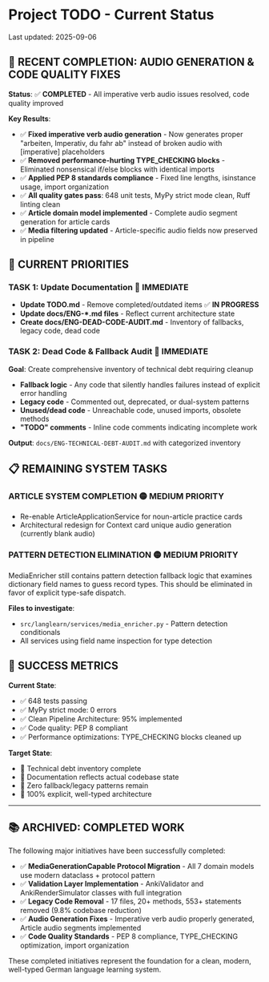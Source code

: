 # Project TODO - Current Status

Last updated: 2025-09-06

## 🎉 RECENT COMPLETION: AUDIO GENERATION & CODE QUALITY FIXES

**Status**: ✅ **COMPLETED** - All imperative verb audio issues resolved, code quality improved

**Key Results**:
- ✅ **Fixed imperative verb audio generation** - Now generates proper "arbeiten, Imperativ, du fahr ab" instead of broken audio with [imperative] placeholders
- ✅ **Removed performance-hurting TYPE_CHECKING blocks** - Eliminated nonsensical if/else blocks with identical imports  
- ✅ **Applied PEP 8 standards compliance** - Fixed line lengths, isinstance usage, import organization
- ✅ **All quality gates pass**: 648 unit tests, MyPy strict mode clean, Ruff linting clean
- ✅ **Article domain model implemented** - Complete audio segment generation for article cards
- ✅ **Media filtering updated** - Article-specific audio fields now preserved in pipeline

## 🚨 CURRENT PRIORITIES

### **TASK 1: Update Documentation** 🔴 IMMEDIATE
- **Update TODO.md** - Remove completed/outdated items ✅ **IN PROGRESS**
- **Update docs/ENG-*.md files** - Reflect current architecture state
- **Create docs/ENG-DEAD-CODE-AUDIT.md** - Inventory of fallbacks, legacy code, dead code

### **TASK 2: Dead Code & Fallback Audit** 🔴 IMMEDIATE  
**Goal**: Create comprehensive inventory of technical debt requiring cleanup
- **Fallback logic** - Any code that silently handles failures instead of explicit error handling
- **Legacy code** - Commented out, deprecated, or dual-system patterns 
- **Unused/dead code** - Unreachable code, unused imports, obsolete methods
- **"TODO" comments** - Inline code comments indicating incomplete work

**Output**: `docs/ENG-TECHNICAL-DEBT-AUDIT.md` with categorized inventory

## 📋 REMAINING SYSTEM TASKS

### **ARTICLE SYSTEM COMPLETION** 🟡 MEDIUM PRIORITY
- Re-enable ArticleApplicationService for noun-article practice cards
- Architectural redesign for Context card unique audio generation (currently blank audio)

### **PATTERN DETECTION ELIMINATION** 🟡 MEDIUM PRIORITY  
MediaEnricher still contains pattern detection fallback logic that examines dictionary field names to guess record types. This should be eliminated in favor of explicit type-safe dispatch.

**Files to investigate**:
- `src/langlearn/services/media_enricher.py` - Pattern detection conditionals
- All services using field name inspection for type detection

## 🎯 SUCCESS METRICS

**Current State**:
- ✅ 648 tests passing
- ✅ MyPy strict mode: 0 errors  
- ✅ Clean Pipeline Architecture: 95% implemented
- ✅ Code quality: PEP 8 compliant
- ✅ Performance optimizations: TYPE_CHECKING blocks cleaned up

**Target State**:
- 🎯 Technical debt inventory complete
- 🎯 Documentation reflects actual codebase state
- 🎯 Zero fallback/legacy patterns remain
- 🎯 100% explicit, well-typed architecture

---

## 📚 ARCHIVED: COMPLETED WORK

The following major initiatives have been successfully completed:

- ✅ **MediaGenerationCapable Protocol Migration** - All 7 domain models use modern dataclass + protocol pattern
- ✅ **Validation Layer Implementation** - AnkiValidator and AnkiRenderSimulator classes with full integration  
- ✅ **Legacy Code Removal** - 17 files, 20+ methods, 553+ statements removed (9.8% codebase reduction)
- ✅ **Audio Generation Fixes** - Imperative verb audio properly generated, Article audio segments implemented
- ✅ **Code Quality Standards** - PEP 8 compliance, TYPE_CHECKING optimization, import organization

These completed initiatives represent the foundation for a clean, modern, well-typed German language learning system.